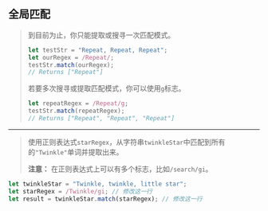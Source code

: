 ## 全局匹配

> 到目前为止，你只能提取或搜寻一次匹配模式。
>
> ```js
> let testStr = "Repeat, Repeat, Repeat";
> let ourRegex = /Repeat/;
> testStr.match(ourRegex);
> // Returns ["Repeat"]
> ```
>
> 若要多次搜寻或提取匹配模式，你可以使用`g`标志。
>
> ```js
> let repeatRegex = /Repeat/g;
> testStr.match(repeatRegex);
> // Returns ["Repeat", "Repeat", "Repeat"]
> ```

---

> 使用正则表达式`starRegex`，从字符串`twinkleStar`中匹配到所有的`"Twinkle"`单词并提取出来。
>
> **注意：**
> 在正则表达式上可以有多个标志，比如`/search/gi`。

```js
let twinkleStar = "Twinkle, twinkle, little star";
let starRegex = /Twinkle/gi; // 修改这一行
let result = twinkleStar.match(starRegex); // 修改这一行
```

